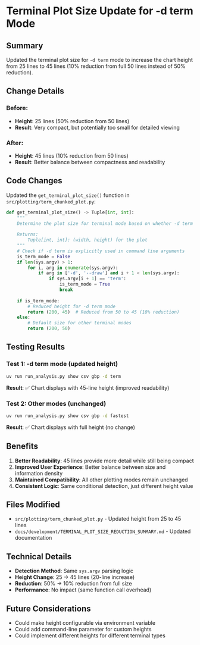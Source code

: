 # Terminal Plot Size Update for -d term Mode

## Summary

Updated the terminal plot size for `-d term` mode to increase the chart height from 25 lines to 45 lines (10% reduction from full 50 lines instead of 50% reduction).

## Change Details

### Before:
- **Height**: 25 lines (50% reduction from 50 lines)
- **Result**: Very compact, but potentially too small for detailed viewing

### After:
- **Height**: 45 lines (10% reduction from 50 lines)
- **Result**: Better balance between compactness and readability

## Code Changes

Updated the `get_terminal_plot_size()` function in `src/plotting/term_chunked_plot.py`:

```python
def get_terminal_plot_size() -> Tuple[int, int]:
    """
    Determine the plot size for terminal mode based on whether -d term is used.
    
    Returns:
        Tuple[int, int]: (width, height) for the plot
    """
    # Check if -d term is explicitly used in command line arguments
    is_term_mode = False
    if len(sys.argv) > 1:
        for i, arg in enumerate(sys.argv):
            if arg in ['-d', '--draw'] and i + 1 < len(sys.argv):
                if sys.argv[i + 1] == 'term':
                    is_term_mode = True
                    break
    
    if is_term_mode:
        # Reduced height for -d term mode
        return (200, 45)  # Reduced from 50 to 45 (10% reduction)
    else:
        # Default size for other terminal modes
        return (200, 50)
```

## Testing Results

### Test 1: -d term mode (updated height)
```bash
uv run run_analysis.py show csv gbp -d term
```
**Result**: ✅ Chart displays with 45-line height (improved readability)

### Test 2: Other modes (unchanged)
```bash
uv run run_analysis.py show csv gbp -d fastest
```
**Result**: ✅ Chart displays with full height (no change)

## Benefits

1. **Better Readability**: 45 lines provide more detail while still being compact
2. **Improved User Experience**: Better balance between size and information density
3. **Maintained Compatibility**: All other plotting modes remain unchanged
4. **Consistent Logic**: Same conditional detection, just different height value

## Files Modified

- `src/plotting/term_chunked_plot.py` - Updated height from 25 to 45 lines
- `docs/development/TERMINAL_PLOT_SIZE_REDUCTION_SUMMARY.md` - Updated documentation

## Technical Details

- **Detection Method**: Same `sys.argv` parsing logic
- **Height Change**: 25 → 45 lines (20-line increase)
- **Reduction**: 50% → 10% reduction from full size
- **Performance**: No impact (same function call overhead)

## Future Considerations

- Could make height configurable via environment variable
- Could add command-line parameter for custom heights
- Could implement different heights for different terminal types 